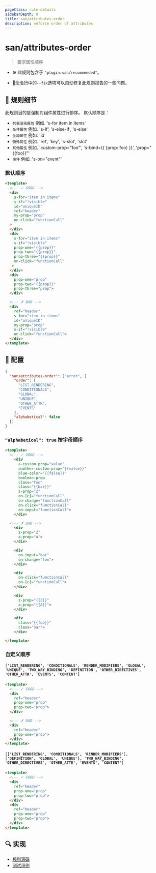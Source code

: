 ```yaml
---
pageClass: rule-details
sidebarDepth: 0
title: san/attributes-order
description: enforce order of attributes
---
```

# san/attributes-order
> 要求属性顺序

- :gear: 此规则包含于 `"plugin:san/recommended"`。

- :wrench:[命令行](https://eslint.org/docs/user-guide/command-line-interface#fixing-problems)中的`--fix`选项可以自动修复此规则报告的一些问题。

## :book: 规则细节

此规则目的是强制对组件属性进行排序。 默认顺序是：

- `列表渲染属性`
  例如. 's-for item in items'
- `条件属性`
  例如. 's-if', 's-else-if', 's-else'
- `全局属性`
  例如. 'id'
- `特殊属性`
  例如. 'ref', 'key', 's-slot', 'slot'
- `其他属性`
  例如. 'custom-prop="foo"', 's-bind={{ {prop: foo} }}', 'prop="{{foo}}"'
- `事件`
  例如. 's-on="event"'

### 默认顺序

<eslint-code-block fix :rules="{'san/attributes-order': ['error']}">

```html
<template>
  <!-- ✓ GOOD -->
  <div
    s-for="item in items"
    s-if="!visible"
    id="uniqueID"
    ref="header"
    my-prop="prop"
    on-click="functionCall"
  >
  </div>
  <div
    s-for="item in items"
    s-if="!visible"
    prop-one="{{prop}}"
    prop-two="{{prop}}"
    prop-three="{{prop}}"
    on-click="functionCall"
   >
  </div>
  <div
    prop-one="prop"
    prop-two="{{prop}}"
    prop-three="prop">
  </div>

  <!-- ✗ BAD -->
  <div
    ref="header"
    s-for="item in items"
    id="uniqueID"
    my-prop="prop"
    s-if="!visible"
    on-click="functionCall">
  </div>
</template>
```

</eslint-code-block>

## :wrench: 配置
```json
{
  "san/attributes-order": ["error", {
    "order": [
      "LIST_RENDERING",
      "CONDITIONALS",
      "GLOBAL",
      "UNIQUE",
      "OTHER_ATTR",
      "EVENTS"
    ],
    "alphabetical": false
  }]
}
```

### `"alphabetical": true` 按字母顺序

<eslint-code-block fix :rules="{'san/attributes-order': ['error', {alphabetical: true}]}">

```html
<template>
  <!-- ✓ GOOD -->
    <div
      a-custom-prop="value"
      another-custom-prop="{{value}}"
      blue-color="{{false}}"
      boolean-prop
      class="foo"
      class="{{bar}}"
      z-prop="Z"
      on-[c]="functionCall"
      on-change="functionCall"
      on-click="functionCall"
      on-input="functionCall">
    </div>

  <!-- ✗ BAD -->
    <div
      z-prop="Z"
      a-prop="A">
    </div>

    <div
      on-input="bar"
      on-change="foo">
    </div>

    <div
      on-click="functionCall"
      on-[c]="functionCall">
    </div>

    <div
      z-prop="{{Z}}"
      a-prop="{{A}}">
    </div>

    <div
      class="{{foo}}"
      class="bar">
    </div>

</template>
```

</eslint-code-block>

### 自定义顺序

#### `['LIST_RENDERING', 'CONDITIONALS', 'RENDER_MODIFIERS', 'GLOBAL', 'UNIQUE', 'TWO_WAY_BINDING', 'DEFINITION', 'OTHER_DIRECTIVES', 'OTHER_ATTR', 'EVENTS', 'CONTENT']`

<eslint-code-block fix :rules="{'san/attributes-order': ['error', {order: ['LIST_RENDERING', 'CONDITIONALS', 'RENDER_MODIFIERS', 'GLOBAL', 'UNIQUE', 'TWO_WAY_BINDING', 'DEFINITION', 'OTHER_DIRECTIVES', 'OTHER_ATTR', 'EVENTS', 'CONTENT']}]}">

```html
<template>
  <!-- ✓ GOOD -->
  <div
    ref="header"
    prop-one="prop"
    prop-two="prop">
  </div>

  <!-- ✗ BAD -->
  <div
    ref="header"
    prop-one="prop">
  </div>
</template>
```

</eslint-code-block>

#### `[['LIST_RENDERING', 'CONDITIONALS', 'RENDER_MODIFIERS'], ['DEFINITION', 'GLOBAL', 'UNIQUE'], 'TWO_WAY_BINDING', 'OTHER_DIRECTIVES', 'OTHER_ATTR', 'EVENTS', 'CONTENT']`

<eslint-code-block fix :rules="{'san/attributes-order': ['error', {order: [['LIST_RENDERING', 'CONDITIONALS', 'RENDER_MODIFIERS'], ['DEFINITION', 'GLOBAL', 'UNIQUE'], 'TWO_WAY_BINDING', 'OTHER_DIRECTIVES', 'OTHER_ATTR', 'EVENTS', 'CONTENT']}]}">

```html
<template>
  <!-- ✓ GOOD -->
  <div
    ref="header"
    prop-one="prop"
    prop-two="prop">
  </div>
  <div
    ref="header"
    prop-one="prop"
    prop-two="prop">
  </div>
</template>
```

</eslint-code-block>

## :mag: 实现

- [规则源码](https://github.com/ecomfe/eslint-plugin-san/blob/master/lib/rules/attributes-order.js)
- [测试用例](https://github.com/ecomfe/eslint-plugin-san/tree/main/__tests__/lib/rules/attributes-order.test.js)
